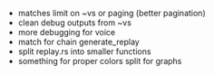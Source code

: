  - matches limit on ~vs or paging (better pagination)
 - clean debug outputs from ~vs
 - more debugging for voice
 - match for chain generate_replay
 - split replay.rs into smaller functions
 - something for proper colors split for graphs
